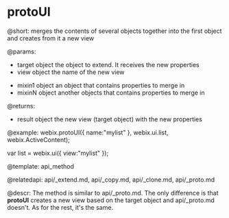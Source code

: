 protoUI
=============

@short: merges the contents of several objects together into the first object and creates from it a new view
	

@params:
- target	object		the object to extend. It receives the new properties
- view		object		the name of the new view
* mixin1	object		an object that contains properties to merge in
* mixinN	object		another objects that contains properties to merge in

@returns:
- result	object		the new view (target object) with the new properties

@example:
webix.protoUI({
	name:"mylist"
}, webix.ui.list, webix.ActiveContent);

var list = webix.ui({
	view:"mylist"
});

@template:	api_method

@relatedapi: api/_extend.md, api/_copy.md, api/_clone.md, api/_proto.md

@descr:
The method is similar to api/_proto.md. The only difference is that **protoUI** creates a new view based on the target object and api/_proto.md doesn't. As for the rest, it's the same.

